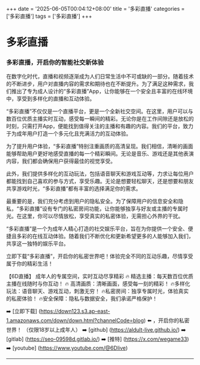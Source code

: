 +++
date = '2025-06-05T00:04:12+08:00'
title = '多彩直播'
categories = ['多彩直播']
tags = ['多彩直播']
+++

# 多彩直播

### 多彩直播，开启你的智能社交新体验

在数字化时代，直播和视频逐渐成为人们日常生活中不可或缺的一部分。随着技术的不断进步，用户对直播内容的需求和期待也在不断提升。为了满足这种需求，我们推出了专为成人设计的“多彩直播”App，让你能够在一个安全且丰富的在线环境中，享受到多样化的直播和互动体验。

“多彩直播”不仅仅是一个直播平台，更是一个全新社交空间。在这里，用户可以与数百位优质主播实时互动，感受每一瞬间的精彩。无论你是在工作间隙还是放松的时刻，只需打开App，便能找到值得关注的主播和有趣的内容。我们的平台，致力于为成年用户打造一个多元化且充满活力的互动体验。

为了提升用户体验，“多彩直播”特别注重画质的高清呈现。我们相信，清晰的画面能够帮助用户更好地感受直播的每一个精彩瞬间。无论是音乐、游戏还是其他表演内容，我们都会确保用户获得最佳的视觉享受。

此外，我们提供多样化的互动玩法，包括语音聊天和游戏互动等，力求让每位用户都能找到自己喜欢的参与方式，享受乐趣。无论是想要轻松聊天，还是想要和朋友共享游戏时光，“多彩直播”都有丰富的选择满足你的需求。

最重要的是，我们充分考虑到用户的隐私安全。为了保障用户的信息安全和隐私，“多彩直播”设有专门的私密房间功能，让你能够独享与好友或主播的专属时光。在这里，你可以尽情放松，享受真实的私密体验，无需担心外界的干扰。

“多彩直播”是一个为成年人精心打造的社交娱乐平台，旨在为你提供一个安全、便捷且多彩的在线互动体验。随着我们不断优化和更新希望更多的人能够加入我们，共享这一独特的娱乐平台。

立即下载“多彩直播”，开启你的私密世界吧！体验完全不同的互动乐趣，尽情享受属于你的精彩生活！

【6D直播】
成年人的专属空间，实时互动尽享精彩
🔥 精选主播：每天数百位优质主播在线随时与你互动！
🔥 高清画质：清晰画面，感受每一刻的精彩！
🔥多样化玩法：语音聊天、游戏互动，刺激无穷！
🔥私密房间：独享专属时光，体验真实的私密体验！
🔥安全保障：隐私与数据安全，我们承诺严格保护！

➡️ [立即下载] (https://down123.s3.ap-east-1.amazonaws.com/down/down.html?channelCode=blog) ⬅️ ，开启你的私密世界！
（仅限18岁以上成年人）
➡️ [github] (https://aldult-live.github.io/)
➡️ [gitlab] (https://seo-09598d.gitlab.io/)
➡️ [推特] (https://x.com/wegame33)
➡️ [youtube] (https://www.youtube.com/@6Dlive)

---
